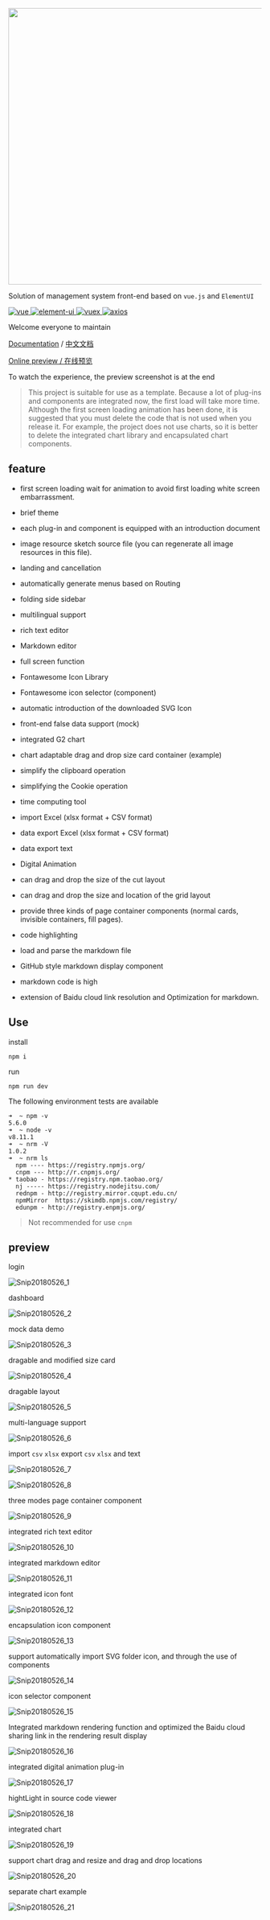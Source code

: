 <p align="center">
  <img width="550" src="http://fairyever.qiniudn.com/github-banner.png">
</p>

Solution of management system front-end based on `vue.js` and `ElementUI`

<p>
  <a href="https://github.com/vuejs/vue">
    <img src="https://img.shields.io/badge/vue-2.5.2-brightgreen.svg" alt="vue">
  </a>
  <a href="https://github.com/ElemeFE/element">
    <img src="https://img.shields.io/badge/element--ui-2.0.11-brightgreen.svg" alt="element-ui">
  </a>
  <a href="https://github.com/vuejs/vuex/">
    <img src="https://img.shields.io/badge/vuex-3.0.1-brightgreen.svg" alt="vuex">
  </a>
  <a href="https://github.com/axios/axios">
    <img src="https://img.shields.io/badge/axios-0.17.1-brightgreen.svg" alt="axios">
  </a>
</p>

Welcome everyone to maintain

[Documentation](https://fairyever.github.io/d2admin-vue-element-doc/) / [中文文档](https://fairyever.github.io/d2admin-vue-element-doc/zh/)

[Online preview / 在线预览](http://d2admin.fairyever.com/)

To watch the experience, the preview screenshot is at the end

> This project is suitable for use as a template. Because a lot of plug-ins and components are integrated now, the first load will take more time. Although the first screen loading animation has been done, it is suggested that you must delete the code that is not used when you release it. For example, the project does not use charts, so it is better to delete the integrated chart library and encapsulated chart components.

## feature

* first screen loading wait for animation to avoid first loading white screen embarrassment.

* brief theme

* each plug-in and component is equipped with an introduction document

* image resource sketch source file (you can regenerate all image resources in this file).

* landing and cancellation

* automatically generate menus based on Routing

* folding side sidebar

* multilingual support

* rich text editor

* Markdown editor

* full screen function

* Fontawesome Icon Library

* Fontawesome icon selector (component)

* automatic introduction of the downloaded SVG Icon

* front-end false data support (mock)

* integrated G2 chart

* chart adaptable drag and drop size card container (example)

* simplify the clipboard operation

* simplifying the Cookie operation

* time computing tool

* import Excel (xlsx format + CSV format)

* data export Excel (xlsx format + CSV format)

* data export text

* Digital Animation

* can drag and drop the size of the cut layout

* can drag and drop the size and location of the grid layout

* provide three kinds of page container components (normal cards, invisible containers, fill pages).

* code highlighting

* load and parse the markdown file

* GitHub style markdown display component

* markdown code is high

* extension of Baidu cloud link resolution and Optimization for markdown.

## Use

install

```
npm i
```

run

```
npm run dev
```

The following environment tests are available

```
➜  ~ npm -v
5.6.0
➜  ~ node -v
v8.11.1
➜  ~ nrm -V
1.0.2
➜  ~ nrm ls
  npm ---- https://registry.npmjs.org/
  cnpm --- http://r.cnpmjs.org/
* taobao - https://registry.npm.taobao.org/
  nj ----- https://registry.nodejitsu.com/
  rednpm - http://registry.mirror.cqupt.edu.cn/
  npmMirror  https://skimdb.npmjs.com/registry/
  edunpm - http://registry.enpmjs.org/
```

> Not recommended for use `cnpm`
      
## preview

login

![Snip20180526_1](https://raw.githubusercontent.com/FairyEver/d2admin-vue-element/master/doc/image/Snip20180526_1.png)

dashboard

![Snip20180526_2](https://raw.githubusercontent.com/FairyEver/d2admin-vue-element/master/doc/image/Snip20180526_2.png)

mock data demo

![Snip20180526_3](https://raw.githubusercontent.com/FairyEver/d2admin-vue-element/master/doc/image/Snip20180526_3.png)

dragable and modified size card

![Snip20180526_4](https://raw.githubusercontent.com/FairyEver/d2admin-vue-element/master/doc/image/Snip20180526_4.png)

dragable layout

![Snip20180526_5](https://raw.githubusercontent.com/FairyEver/d2admin-vue-element/master/doc/image/Snip20180526_5.png)

multi-language support

![Snip20180526_6](https://raw.githubusercontent.com/FairyEver/d2admin-vue-element/master/doc/image/Snip20180526_6.png)

import `csv` `xlsx`
export `csv` `xlsx` and text

![Snip20180526_7](https://raw.githubusercontent.com/FairyEver/d2admin-vue-element/master/doc/image/Snip20180526_7.png)

![Snip20180526_8](https://raw.githubusercontent.com/FairyEver/d2admin-vue-element/master/doc/image/Snip20180526_8.png)

three modes page container component

![Snip20180526_9](https://raw.githubusercontent.com/FairyEver/d2admin-vue-element/master/doc/image/Snip20180526_9.png)

integrated rich text editor

![Snip20180526_10](https://raw.githubusercontent.com/FairyEver/d2admin-vue-element/master/doc/image/Snip20180526_10.png)

integrated markdown editor

![Snip20180526_11](https://raw.githubusercontent.com/FairyEver/d2admin-vue-element/master/doc/image/Snip20180526_11.png)

integrated icon font

![Snip20180526_12](https://raw.githubusercontent.com/FairyEver/d2admin-vue-element/master/doc/image/Snip20180526_12.png)

encapsulation icon component

![Snip20180526_13](https://raw.githubusercontent.com/FairyEver/d2admin-vue-element/master/doc/image/Snip20180526_13.png)

support automatically import SVG folder icon, and through the use of components

![Snip20180526_14](https://raw.githubusercontent.com/FairyEver/d2admin-vue-element/master/doc/image/Snip20180526_14.png)

icon selector component

![Snip20180526_15](https://raw.githubusercontent.com/FairyEver/d2admin-vue-element/master/doc/image/Snip20180526_15.png)

Integrated markdown rendering function and optimized the Baidu cloud sharing link in the rendering result display

![Snip20180526_16](https://raw.githubusercontent.com/FairyEver/d2admin-vue-element/master/doc/image/Snip20180526_16.png)

integrated digital animation plug-in

![Snip20180526_17](https://raw.githubusercontent.com/FairyEver/d2admin-vue-element/master/doc/image/Snip20180526_17.png)

hightLight in source code viewer

![Snip20180526_18](https://raw.githubusercontent.com/FairyEver/d2admin-vue-element/master/doc/image/Snip20180526_18.png)

integrated chart

![Snip20180526_19](https://raw.githubusercontent.com/FairyEver/d2admin-vue-element/master/doc/image/Snip20180526_19.png)

support chart drag and resize and drag and drop locations

![Snip20180526_20](https://raw.githubusercontent.com/FairyEver/d2admin-vue-element/master/doc/image/Snip20180526_20.png)

separate chart example

![Snip20180526_21](https://raw.githubusercontent.com/FairyEver/d2admin-vue-element/master/doc/image/Snip20180526_21.png)


